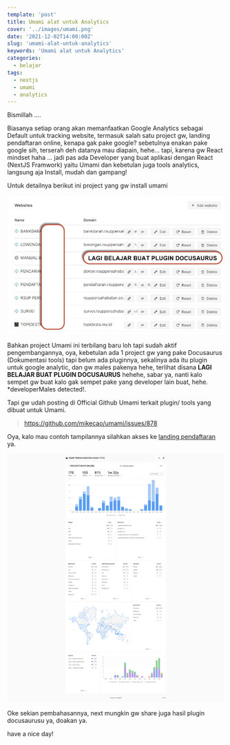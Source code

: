 ```yaml
---
template: 'post'
title: Umami alat untuk Analytics
cover: '../images/umami.png'
date: '2021-12-02T14:00:00Z'
slug: 'umami-alat-untuk-analytics'
keywords: 'Umami alat untuk Analytics'
categories:
  - belajar
tags:
  - nextjs
  - umami
  - analytics
---
```


Bismillah ....

Biasanya setiap orang akan memanfaatkan Google Analytics sebagai Default untuk tracking website, termasuk salah satu project gw, landing pendaftaran online, kenapa gak pake google? sebetulnya enakan pake google sih, terserah deh datanya mau diapain, hehe...  tapi, karena gw React mindset haha ... jadi pas ada Developer yang buat aplikasi dengan React (NextJS Framwork) yaitu Umami dan kebetulan juga tools analytics, langsung aja Install, mudah dan gampang!

Untuk detailnya berikut ini project yang gw install umami

![Umami Install](../images/installed-umami.png)

Bahkan project Umami ini terbilang baru loh tapi sudah aktif pengembangannya, oya, kebetulan ada 1 project gw yang pake Docusaurus (Dokumentasi tools) tapi belum ada pluginnya, sekalinya ada itu plugin untuk google analytic, dan gw males pakenya hehe, terlihat disana **LAGI BELAJAR BUAT PLUGIN DOCUSAURUS** hehehe, sabar ya, nanti kalo sempet gw buat kalo gak sempet pake yang developer lain buat, hehe. *developerMales detected!.

Tapi gw udah posting di Official Github Umami terkait plugin/ tools yang dibuat untuk Umami.

> https://github.com/mikecao/umami/issues/878

Oya, kalo mau contoh tampilannya silahkan akses ke [landing pendaftaran](https://live.simrspersahabatan.co.id/share/XMQMDVbJ/PENDAFTARAN%20ONLINE) ya.

![Umami Landing Pendaftaran](../images/landingpendaftaran-umami.png)

Oke sekian pembahasannya, next mungkin gw share juga hasil plugin docusaurusu ya, doakan ya. 

have a nice day!